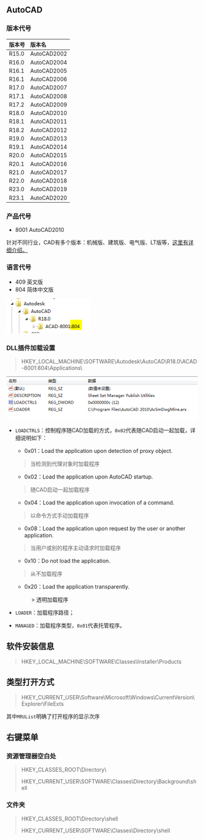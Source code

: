 ## AutoCAD

### 版本代号

| 版本号 | 版本名      |
| :----- | :---------- |
| R15.0  | AutoCAD2002 |
| R16.0  | AutoCAD2004 |
| R16.1  | AutoCAD2005 |
| R16.1  | AutoCAD2006 |
| R17.0  | AutoCAD2007 |
| R17.1  | AutoCAD2008 |
| R17.2  | AutoCAD2009 |
| R18.0  | AutoCAD2010 |
| R18.1  | AutoCAD2011 |
| R18.2  | AutoCAD2012 |
| R19.0  | AutoCAD2013 |
| R19.1  | AutoCAD2014 |
| R20.0  | AutoCAD2015 |
| R20.1  | AutoCAD2016 |
| R21.0  | AutoCAD2017 |
| R22.0  | AutoCAD2018 |
| R23.0  | AutoCAD2019 |
| R23.1  | AutoCAD2020 |

### 产品代号

- 8001 AutoCAD2010

针对不同行业，CAD有多个版本：机械版、建筑版、电气版、LT版等，[这里有详细介绍。](https://www.cadforum.cz/en/product-codes-registry-of-autodesk-cad-applications-tip6922)

### 语言代号

- 409 英文版
- 804 简体中文版

![](https://raw.githubusercontent.com/3roman/PicBed/master/hexo/CAD%25E6%25B3%25A8%25E5%2586%258C%25E8%25A1%25A8%25E8%25AF%25AD%25E8%25A8%2580%25E4%25BB%25A3%25E5%258F%25B7.png)

### DLL插件加载设置

> HKEY_LOCAL_MACHINE\SOFTWARE\Autodesk\AutoCAD\R18.0\ACAD-8001:804\Applications\

![CAD加载注册表项](https://raw.githubusercontent.com/3roman/PicBed/master/hexo/CAD%25E5%258A%25A0%25E8%25BD%25BD%25E6%25B3%25A8%25E5%2586%258C%25E8%25A1%25A8%25E9%25A1%25B9.png)

- `LOADCTRLS`：控制程序随CAD加载的方式，`0x02`代表随CAD启动一起加载，详细说明如下：

  - 0x01：Load the application upon detection of proxy object.
  
  > 当检测到代理对象时加载程序
  
  - 0x02：Load the application upon AutoCAD startup.
  
  > 随CAD启动一起加载程序
  
  - 0x04：Load the application upon invocation of a command.
  
  > 以命令方式手动加载程序
  
  - 0x08：Load the application upon request by the user or another application.
  
  > 当用户或别的程序主动请求时加载程序
  
  - 0x10：Do not load the application.
  
  > 从不加载程序
  
  - 0x20：Load the application transparently.
  
  　　　> 透明加载程序

- `LOADER`：加载程序路径；

- `MANAGED`：加载程序类型，`0x01`代表托管程序。

## 软件安装信息

>  HKEY_LOCAL_MACHINE\SOFTWARE\Classes\Installer\Products

## 类型打开方式

> HKEY_CURRENT_USER\Software\Microsoft\Windows\CurrentVersion\Explorer\FileExts

其中`MRUList`明确了打开程序的显示次序

## 右键菜单

### 资源管理器空白处

> HKEY_CLASSES_ROOT\Directory\
>
> HKEY_CURRENT_USER\SOFTWARE\Classes\Directory\Background\shell

### 文件夹

> HKEY_CLASSES_ROOT\Directory\shell
>
> HKEY_CURRENT_USER\SOFTWARE\Classes\Directory\shell



